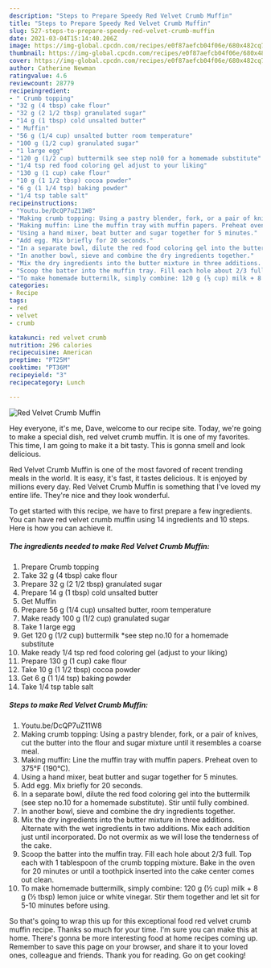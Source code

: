 ```yaml
---
description: "Steps to Prepare Speedy Red Velvet Crumb Muffin"
title: "Steps to Prepare Speedy Red Velvet Crumb Muffin"
slug: 527-steps-to-prepare-speedy-red-velvet-crumb-muffin
date: 2021-03-04T15:14:40.206Z
image: https://img-global.cpcdn.com/recipes/e0f87aefcb04f06e/680x482cq70/red-velvet-crumb-muffin-recipe-main-photo.jpg
thumbnail: https://img-global.cpcdn.com/recipes/e0f87aefcb04f06e/680x482cq70/red-velvet-crumb-muffin-recipe-main-photo.jpg
cover: https://img-global.cpcdn.com/recipes/e0f87aefcb04f06e/680x482cq70/red-velvet-crumb-muffin-recipe-main-photo.jpg
author: Catherine Newman
ratingvalue: 4.6
reviewcount: 28779
recipeingredient:
- " Crumb topping"
- "32 g (4 tbsp) cake flour"
- "32 g (2 1/2 tbsp) granulated sugar"
- "14 g (1 tbsp) cold unsalted butter"
- " Muffin"
- "56 g (1/4 cup) unsalted butter room temperature"
- "100 g (1/2 cup) granulated sugar"
- "1 large egg"
- "120 g (1/2 cup) buttermilk see step no10 for a homemade substitute"
- "1/4 tsp red food coloring gel adjust to your liking"
- "130 g (1 cup) cake flour"
- "10 g (1 1/2 tbsp) cocoa powder"
- "6 g (1 1/4 tsp) baking powder"
- "1/4 tsp table salt"
recipeinstructions:
- "Youtu.be/DcQP7uZ11W8"
- "Making crumb topping: Using a pastry blender, fork, or a pair of knives, cut the butter into the flour and sugar mixture until it resembles a coarse meal."
- "Making muffin: Line the muffin tray with muffin papers. Preheat oven to 375°F (190°C)."
- "Using a hand mixer, beat butter and sugar together for 5 minutes."
- "Add egg. Mix briefly for 20 seconds."
- "In a separate bowl, dilute the red food coloring gel into the buttermilk (see step no.10 for a homemade substitute). Stir until fully combined."
- "In another bowl, sieve and combine the dry ingredients together."
- "Mix the dry ingredients into the butter mixture in three additions. Alternate with the wet ingredients in two additions. Mix each addition just until incorporated. Do not overmix as we will lose the tenderness of the cake."
- "Scoop the batter into the muffin tray. Fill each hole about 2/3 full. Top each with 1 tablespoon of the crumb topping mixture. Bake in the oven for 20 minutes or until a toothpick inserted into the cake center comes out clean."
- "To make homemade buttermilk, simply combine: 120 g (½ cup) milk + 8 g (½ tbsp) lemon juice or white vinegar. Stir them together and let sit for 5-10 minutes before using."
categories:
- Recipe
tags:
- red
- velvet
- crumb

katakunci: red velvet crumb 
nutrition: 296 calories
recipecuisine: American
preptime: "PT25M"
cooktime: "PT36M"
recipeyield: "3"
recipecategory: Lunch

---
```



![Red Velvet Crumb Muffin](https://img-global.cpcdn.com/recipes/e0f87aefcb04f06e/680x482cq70/red-velvet-crumb-muffin-recipe-main-photo.jpg)

Hey everyone, it's me, Dave, welcome to our recipe site. Today, we're going to make a special dish, red velvet crumb muffin. It is one of my favorites. This time, I am going to make it a bit tasty. This is gonna smell and look delicious.



Red Velvet Crumb Muffin is one of the most favored of recent trending meals in the world. It is easy, it's fast, it tastes delicious. It is enjoyed by millions every day. Red Velvet Crumb Muffin is something that I've loved my entire life. They're nice and they look wonderful.


To get started with this recipe, we have to first prepare a few ingredients. You can have red velvet crumb muffin using 14 ingredients and 10 steps. Here is how you can achieve it.

<!--inarticleads1-->

##### The ingredients needed to make Red Velvet Crumb Muffin:

1. Prepare  Crumb topping
1. Take 32 g (4 tbsp) cake flour
1. Prepare 32 g (2 1/2 tbsp) granulated sugar
1. Prepare 14 g (1 tbsp) cold unsalted butter
1. Get  Muffin
1. Prepare 56 g (1/4 cup) unsalted butter, room temperature
1. Make ready 100 g (1/2 cup) granulated sugar
1. Take 1 large egg
1. Get 120 g (1/2 cup) buttermilk *see step no.10 for a homemade substitute
1. Make ready 1/4 tsp red food coloring gel (adjust to your liking)
1. Prepare 130 g (1 cup) cake flour
1. Take 10 g (1 1/2 tbsp) cocoa powder
1. Get 6 g (1 1/4 tsp) baking powder
1. Take 1/4 tsp table salt




<!--inarticleads2-->

##### Steps to make Red Velvet Crumb Muffin:

1. Youtu.be/DcQP7uZ11W8
1. Making crumb topping: Using a pastry blender, fork, or a pair of knives, cut the butter into the flour and sugar mixture until it resembles a coarse meal.
1. Making muffin: Line the muffin tray with muffin papers. Preheat oven to 375°F (190°C).
1. Using a hand mixer, beat butter and sugar together for 5 minutes.
1. Add egg. Mix briefly for 20 seconds.
1. In a separate bowl, dilute the red food coloring gel into the buttermilk (see step no.10 for a homemade substitute). Stir until fully combined.
1. In another bowl, sieve and combine the dry ingredients together.
1. Mix the dry ingredients into the butter mixture in three additions. Alternate with the wet ingredients in two additions. Mix each addition just until incorporated. Do not overmix as we will lose the tenderness of the cake.
1. Scoop the batter into the muffin tray. Fill each hole about 2/3 full. Top each with 1 tablespoon of the crumb topping mixture. Bake in the oven for 20 minutes or until a toothpick inserted into the cake center comes out clean.
1. To make homemade buttermilk, simply combine: 120 g (½ cup) milk + 8 g (½ tbsp) lemon juice or white vinegar. Stir them together and let sit for 5-10 minutes before using.




So that's going to wrap this up for this exceptional food red velvet crumb muffin recipe. Thanks so much for your time. I'm sure you can make this at home. There's gonna be more interesting food at home recipes coming up. Remember to save this page on your browser, and share it to your loved ones, colleague and friends. Thank you for reading. Go on get cooking!
